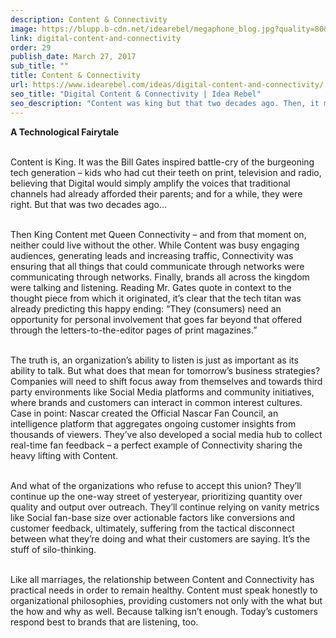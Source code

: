 ```yaml
---
description: Content & Connectivity
image: https://blupp.b-cdn.net/idearebel/megaphone_blog.jpg?quality=80&width=800
link: digital-content-and-connectivity
order: 29
publish_date: March 27, 2017
sub_title: ""
title: Content & Connectivity
url: https://www.idearebel.com/ideas/digital-content-and-connectivity/
seo_title: "Digital Content & Connectivity | Idea Rebel"
seo_description: "Content was king but that two decades ago. Then, it met Connectivity - and from that moment on, neither could live without the other."
---
```

**A Technological Fairytale**

\
Content is King. It was the Bill Gates inspired battle-cry of the burgeoning tech generation – kids who had cut their teeth on print, television and radio, believing that Digital would simply amplify the voices that traditional channels had already afforded their parents; and for a while, they were right. But that was two decades ago…

\
Then King Content met Queen Connectivity – and from that moment on, neither could live without the other. While Content was busy engaging audiences, generating leads and increasing traffic, Connectivity was ensuring that all things that could communicate through networks were communicating through networks. Finally, brands all across the kingdom were talking and listening. Reading Mr. Gates quote in context to the thought piece from which it originated, it’s clear that the tech titan was already predicting this happy ending: “They (consumers) need an opportunity for personal involvement that goes far beyond that offered through the letters-to-the-editor pages of print magazines.”

\
The truth is, an organization’s ability to listen is just as important as its ability to talk. But what does that mean for tomorrow’s business strategies? Companies will need to shift focus away from themselves and towards third party environments like Social Media platforms and community initiatives, where brands and customers can interact in common interest cultures. Case in point: Nascar created the Official Nascar Fan Council, an intelligence platform that aggregates ongoing customer insights from thousands of viewers. They’ve also developed a social media hub to collect real-time fan feedback – a perfect example of Connectivity sharing the heavy lifting with Content.

\
And what of the organizations who refuse to accept this union? They’ll continue up the one-way street of yesteryear, prioritizing quantity over quality and output over outreach. They’ll continue relying on vanity metrics like Social fan-base size over actionable factors like conversions and customer feedback, ultimately, suffering from the tactical disconnect between what they’re doing and what their customers are saying. It’s the stuff of silo-thinking.

\
Like all marriages, the relationship between Content and Connectivity has practical needs in order to remain healthy. Content must speak honestly to organizational philosophies, providing customers not only with the what but the how and why as well. Because talking isn’t enough. Today’s customers respond best to brands that are listening, too.
